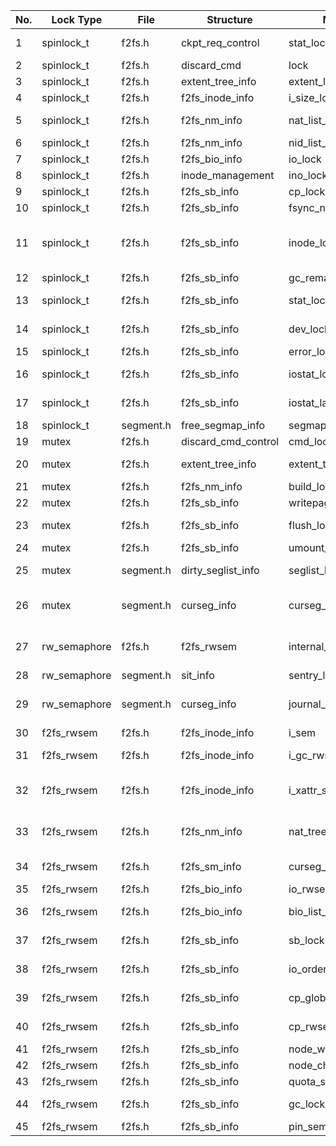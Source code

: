 | No. | Lock Type    | File      | Structure           | Member name               | Comment                                                         | Usage                                                        |
| --- | ------------ | --------- | ------------------- | ------------------------- | --------------------------------------------------------------- | ------------------------------------------------------------ |
| 1   | spinlock_t   | f2fs.h    | ckpt_req_control    | stat_lock                 | lock for below checkpoint time stats                            | [Link](./spinlock_t.md#spinlock_t-stat_lock)                 |
| 2   | spinlock_t   | f2fs.h    | discard_cmd         | lock                      | for state updating                                              | [Link](./spinlock_t.md#spinlock_t-discard_cmd)               |
| 3   | spinlock_t   | f2fs.h    | extent_tree_info    | extent_lock               | locking extent lru list                                         | [Link](./spinlock_t.md#spinlock_t-extent_tree_info)          |
| 4   | spinlock_t   | f2fs.h    | f2fs_inode_info     | i_size_lock               | protect last_disk_size                                          | [Link](./spinlock_t.md#spinlock_t-i_size_lock)               |
| 5   | spinlock_t   | f2fs.h    | f2fs_nm_info        | nat_list_lock             | protect clean nat entry list                                    | [Link](./spinlock_t.md#spinlock_t-nat_list_lock)             |
| 6   | spinlock_t   | f2fs.h    | f2fs_nm_info        | nid_list_lock             | protect nid lists ops                                           | [Link](./spinlock_t.md#spinlock_t-nid_list_lock)             |
| 7   | spinlock_t   | f2fs.h    | f2fs_bio_info       | io_lock                   | serialize DATAIOs                                               | [Link](./spinlock_t.md#spinlock_t-io_lock)                   |
| 8   | spinlock_t   | f2fs.h    | inode_management    | ino_lock                  | for ino entry lock                                              | [Link](./spinlock_t.md#spinlock_t-ino_lock)                  |
| 9   | spinlock_t   | f2fs.h    | f2fs_sb_info        | cp_lock                   | for flag in ckpt                                                | [Link](./spinlock_t.md#spinlock_t-cp_lock)                   |
| 10  | spinlock_t   | f2fs.h    | f2fs_sb_info        | fsync_node_lock           | for node entry lock                                             | [Link](./spinlock_t.md#spinlock_t-fsync_node_lock)           |
| 11  | spinlock_t   | f2fs.h    | f2fs_sb_info        | inode_lock[NR_INODE_TYPE] | for dirty inode list lock (DIR_INODE / FILE_INODE / DIRTY_META) | [Link](./spinlock_t.md#spinlock_t-inode_lock[NR_INODE_TYPE]) |
| 12  | spinlock_t   | f2fs.h    | f2fs_sb_info        | gc_remaining_trials_lock  |                                                                 | [Link](./spinlock_t.md#spinlock_t-gc_remaining_trials_lock)  |
| 13  | spinlock_t   | f2fs.h    | f2fs_sb_info        | stat_lock                 | lock for stat operations                                        | [Link](./spinlock_t.md#spinlock_t-stat_lock-1)               |
| 14  | spinlock_t   | f2fs.h    | f2fs_sb_info        | dev_lock                  | For multi devices & protect dirty_device                        | [Link](./spinlock_t.md#spinlock_t-dev_lock)                  |
| 15  | spinlock_t   | f2fs.h    | f2fs_sb_info        | error_lock                | protect errors array                                            | [Link](./spinlock_t.md#spinlock_t-error_lock)                |
| 16  | spinlock_t   | f2fs.h    | f2fs_sb_info        | iostat_lock               | #ifdef CONFIG_F2FS_IOSTAT                                       | [Link](./spinlock_t.md#spinlock_t-iostat_lock)               |
| 17  | spinlock_t   | f2fs.h    | f2fs_sb_info        | iostat_lat_lock           | #ifdef CONFIG_F2FS_IOSTAT                                       | [Link](./spinlock_t.md#spinlock_t-iostat_lat_lock)           |
| 18  | spinlock_t   | segment.h | free_segmap_info    | segmap_lock               | free segmap lock                                                | [Link](./spinlock_t.md#spinlock_t-segmap_lock)               |
| 19  | mutex        | f2fs.h    | discard_cmd_control | cmd_lock                  |                                                                 | [Link](./mutex.md#mutex-cmd_lock)                            |
| 20  | mutex        | f2fs.h    | extent_tree_info    | extent_tree_lock          | locking extent radix tree                                       | [Link](./mutex.md#mutex-extent_tree_lock)                    |
| 21  | mutex        | f2fs.h    | f2fs_nm_info        | build_lock                | lock for build free nids                                        | [Link](./mutex.md#mutex-build_lock)                          |
| 22  | mutex        | f2fs.h    | f2fs_sb_info        | writepages                | mutex for writepages()                                          | [Link](./mutex.md#mutex-writepages)                          |
| 23  | mutex        | f2fs.h    | f2fs_sb_info        | flush_lock                | for inode management & for flush exclusion                      | [Link](./mutex.md#mutex-flush_lock)                          |
| 24  | mutex        | f2fs.h    | f2fs_sb_info        | umount_mutex              | For shrinker support                                            | [Link](./mutex.md#mutex-umount_mutex)                        |
| 25  | mutex        | segment.h | dirty_seglist_info  | seglist_lock              | lock for segment bitmaps                                        | [Link](./mutex.md#mutex-seglist_lock)                        |
| 26  | mutex        | segment.h | curseg_info         | curseg_mutex              | for active log information & lock for consistency               | [Link](./mutex.md#mutex-curseg_mutex)                        |
| 27  | rw_semaphore | f2fs.h    | f2fs_rwsem          | internal_rwsem            | f2fs rw_sem wrapper for unfair to readers (option               | [Link](./rw_semaphore.md#rw_semaphore-internal_rwsem)        |
| 28  | rw_semaphore | segment.h | sit_info            | sentry_lock               | to protect SIT cache                                            | [Link](./rw_semaphore.md#rw_semaphore-sentry_lock)           |
| 29  | rw_semaphore | segment.h | curseg_info         | journal_rwsem             | for active log information & protect journal area               | [Link](./rw_semaphore.md#rw_semaphore-journal_rwsem)         |
| 30  | f2fs_rwsem   | f2fs.h    | f2fs_inode_info     | i_sem                     | protect fi info                                                 | [Link](./rw_semaphore.md#f2fs_rwsem-i_sem)                   |
| 31  | f2fs_rwsem   | f2fs.h    | f2fs_inode_info     | i_gc_rwsem[2]             | avoid racing between foreground op and gc                       | [Link](./rw_semaphore.md#f2fs_rwsem-i_gc_rwsem[2])           |
| 32  | f2fs_rwsem   | f2fs.h    | f2fs_inode_info     | i_xattr_sem               | avoid racing between reading and changing EAs                   | [Link](./rw_semaphore.md#f2fs_rwsem-i_xattr_sem)             |
| 33  | f2fs_rwsem   | f2fs.h    | f2fs_nm_info        | nat_tree_lock             | NAT cache management & protect nat entry tree                   | [Link](./rw_semaphore.md#f2fs_rwsem-nat_tree_lock)           |
| 34  | f2fs_rwsem   | f2fs.h    | f2fs_sm_info        | curseg_lock               | for preventing curseg change                                    | [Link](./rw_semaphore.md#f2fs_rwsem-curseg_lock)             |
| 35  | f2fs_rwsem   | f2fs.h    | f2fs_bio_info       | io_rwsem                  | blocking op for bio                                             | [Link](./rw_semaphore.md#f2fs_rwsem-io_rwsem)                |
| 36  | f2fs_rwsem   | f2fs.h    | f2fs_bio_info       | bio_list_lock             | lock to protect bio entry list                                  | [Link](./rw_semaphore.md#f2fs_rwsem-bio_list_lock)           |
| 37  | f2fs_rwsem   | f2fs.h    | f2fs_sb_info        | sb_lock                   | lock for raw super block                                        | [Link](./rw_semaphore.md#f2fs_rwsem-sb_lock)                 |
| 38  | f2fs_rwsem   | f2fs.h    | f2fs_sb_info        | io_order_lock             | keep migration IO order for LFS mode                            | [Link](./rw_semaphore.md#f2fs_rwsem-io_order_lock)           |
| 39  | f2fs_rwsem   | f2fs.h    | f2fs_sb_info        | cp_global_sem             | checkpoint procedure lock                                       | [Link](./rw_semaphore.md#f2fs_rwsem-cp_global_sem)           |
| 40  | f2fs_rwsem   | f2fs.h    | f2fs_sb_info        | cp_rwsem                  | blocking FS operations                                          | [Link](./rw_semaphore.md#f2fs_rwsem-cp_rwsem)                |
| 41  | f2fs_rwsem   | f2fs.h    | f2fs_sb_info        | node_write                | locking node writes                                             | [Link](./rw_semaphore.md#f2fs_rwsem-node_write)              |
| 42  | f2fs_rwsem   | f2fs.h    | f2fs_sb_info        | node_change               | locking node change                                             | [Link](./rw_semaphore.md#f2fs_rwsem-node_change)             |
| 43  | f2fs_rwsem   | f2fs.h    | f2fs_sb_info        | quota_sem                 | blocking cp for flags                                           | [Link](./rw_semaphore.md#f2fs_rwsem-quota_sem)               |
| 44  | f2fs_rwsem   | f2fs.h    | f2fs_sb_info        | gc_lock                   | for cleaning operations                                         | [Link](./rw_semaphore.md#f2fs_rwsem-gc_lock)                 |
| 45  | f2fs_rwsem   | f2fs.h    | f2fs_sb_info        | pin_sem                   | for pinned files                                                | [Link](./rw_semaphore.md#f2fs_rwsem-pin_sem)                 |